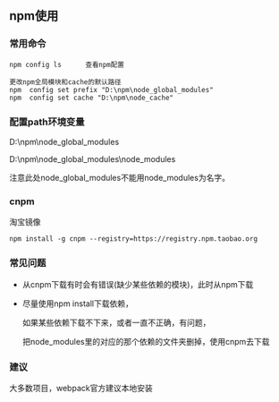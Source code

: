 ## npm使用

### 常用命令

```
npm config ls      查看npm配置

更改npm全局模块和cache的默认路径
npm  config set prefix "D:\npm\node_global_modules"
npm  config set cache "D:\npm\node_cache"
```

### 配置path环境变量

D:\npm\node_global_modules

D:\npm\node_global_modules\node_modules

注意此处node_global_modules不能用node_modules为名字。

### cnpm

淘宝镜像

```
npm install -g cnpm --registry=https://registry.npm.taobao.org
```

### 常见问题

* 从cnpm下载有时会有错误(缺少某些依赖的模块)，此时从npm下载

* 尽量使用npm install下载依赖，

  如果某些依赖下载不下来，或者一直不正确，有问题，

  把node_modules里的对应的那个依赖的文件夹删掉，使用cnpm去下载

### 建议

大多数项目，webpack官方建议本地安装

